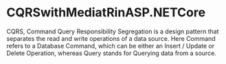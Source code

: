 # CQRSwithMediatRinASP.NETCore
CQRS, Command Query Responsibility Segregation is a design pattern that separates the read and write operations of a data source. Here Command refers to a Database Command, which can be either an Insert / Update or Delete Operation, whereas Query stands for Querying data from a source.
